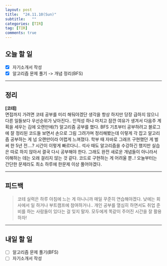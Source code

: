 ```yaml
---
layout: post
title:  "24.11.10(Sun)"
subtitle:   ""
categories: [TIR] 
tag: [TIR]
comments: true
---
```


## 오늘 할 일

- [x] 자기소개서 작성
- [x] 알고리즘 문제 풀기 -> 개념 정리(BFS)

---

## 정리
**[코테]**   
면접까지 가려면 코테 공부를 미리 해둬야겠단 생각을 항상 하지만 당장 급하지 않으니 다른 일들보다 우선순위가 낮아진다..
인적성 하나 마치고 잠깐 여유가 생겨서 다음주 계획을 세우는 김에 오랜만에(?) 알고리즘 공부를 했다.
BFS 기초부터 공부하려고 블로그에 잘 정리된 코드들 보면서 손으로 그림 그려가며 정리해봤는데 이렇게 각 잡고 알고리즘 공부하는 게 넘 오랜만이라 어렵게 느껴졌다.
학부 때 자바로 그래프 구현했던 게 벌써 한 5년 전....? 시간이 이렇게 빠르다니..
석사 때도 알고리즘을 수강하긴 했지만 실습은 따로 하지 않아서 결국 다시 공부해야 한다.
그래도 완전 새로운 개념들이 아니라서 이해하는 데는 오래 걸리지 않는 것 같다. 코드로 구현하는 게 어려울 뿐..!
오늘부터는 간단한 문제라도 최소 하루에 한문제 이상 풀어야겠다.

---

## 피드백
> 코테 실력은 하루 아침에 느는 게 아니니까 매일 꾸준히 연습해야겠다.
낮에는 회사에서 일 하거나 부트캠프에 참여하거나.. 개인 공부를 열심히 하면서도 취업 준비를 하는 사람들이 있다는 걸 잊지 말자.
모두에게 똑같이 주어진 시간을 잘 활용하자!

---

## 내일 할 일

- [ ] 알고리즘 문제 풀기(BFS)
- [ ] 자기소개서 작성